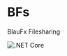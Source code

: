 # BFs
BlauFx Filesharing

![.NET Core](https://github.com/BlauFx/BFs/workflows/.NET%20Core/badge.svg)
